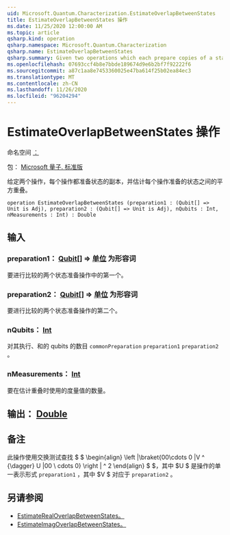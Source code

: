 ```yaml
---
uid: Microsoft.Quantum.Characterization.EstimateOverlapBetweenStates
title: EstimateOverlapBetweenStates 操作
ms.date: 11/25/2020 12:00:00 AM
ms.topic: article
qsharp.kind: operation
qsharp.namespace: Microsoft.Quantum.Characterization
qsharp.name: EstimateOverlapBetweenStates
qsharp.summary: Given two operations which each prepare copies of a state, estimates the squared overlap between the states prepared by each operation.
ms.openlocfilehash: 07693ccf4b8e7bbde189674d9e6b2bf7f92222f6
ms.sourcegitcommit: a87c1aa8e7453360025e47ba614f25b02ea84ec3
ms.translationtype: MT
ms.contentlocale: zh-CN
ms.lasthandoff: 11/26/2020
ms.locfileid: "96204294"
---
```

# <a name="estimateoverlapbetweenstates-operation"></a>EstimateOverlapBetweenStates 操作

命名空间 [：](xref:Microsoft.Quantum.Characterization)

包： [Microsoft 量子. 标准版](https://nuget.org/packages/Microsoft.Quantum.Standard)


给定两个操作，每个操作都准备状态的副本，并估计每个操作准备的状态之间的平方重叠。

```qsharp
operation EstimateOverlapBetweenStates (preparation1 : (Qubit[] => Unit is Adj), preparation2 : (Qubit[] => Unit is Adj), nQubits : Int, nMeasurements : Int) : Double
```


## <a name="input"></a>输入

### <a name="preparation1--qubit--unit--is-adj"></a>preparation1： [Qubit](xref:microsoft.quantum.lang-ref.qubit)[] => [单位](xref:microsoft.quantum.lang-ref.unit)  为形容词

要进行比较的两个状态准备操作中的第一个。


### <a name="preparation2--qubit--unit--is-adj"></a>preparation2： [Qubit](xref:microsoft.quantum.lang-ref.qubit)[] => [单位](xref:microsoft.quantum.lang-ref.unit)  为形容词

要进行比较的两个状态准备操作的第二个。


### <a name="nqubits--int"></a>nQubits： [Int](xref:microsoft.quantum.lang-ref.int)

对其执行、和的 qubits 的数目 `commonPreparation` `preparation1` `preparation2` 。


### <a name="nmeasurements--int"></a>nMeasurements： [Int](xref:microsoft.quantum.lang-ref.int)

要在估计重叠时使用的度量值的数量。



## <a name="output--double"></a>输出： [Double](xref:microsoft.quantum.lang-ref.double)



## <a name="remarks"></a>备注

此操作使用交换测试查找 $ $ \begin{align} \left |\braket{00\cdots 0 |V ^ {\dagger} U |00 \ cdots 0} \right | ^ 2 \end{align} $ $，其中 $U $ 是操作的单一表示形式 `preparation1` ，其中 $V $ 对应于 `preparation2` 。

## <a name="see-also"></a>另请参阅

- [EstimateRealOverlapBetweenStates。](xref:Microsoft.Quantum.Characterization.EstimateRealOverlapBetweenStates)
- [EstimateImagOverlapBetweenStates。](xref:Microsoft.Quantum.Characterization.EstimateImagOverlapBetweenStates)